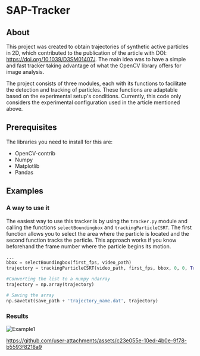 # SAP-Tracker

## About <a name = "about"></a>
This project was created to obtain trajectories of synthetic active particles in 2D, which contributed to the publication of the article with DOI: https://doi.org/10.1039/D3SM01407J. The main idea was to have a simple and fast tracker taking advantage of what the OpenCV library offers for image analysis.

The project consists of three modules, each with its functions to facilitate the detection and tracking of particles. These functions are adaptable based on the experimental setup's conditions. Currently, this code only considers the experimental configuration used in the article mentioned above.

## Prerequisites
The libraries you need to install for this are:
- OpenCV-contrib 
- Numpy
- Matplotlib
- Pandas

## Examples
### A way to use it
The easiest way to use this tracker is by using the `tracker.py` module and calling the functions `selectBoundingbox` and `trackingParticleCSRT`.
The first function allows you to select the area where the particle is located and the second function tracks the particle. This approach works if you know beforehand the
frame number where the particle begins its motion.

```python
...
bbox = selectBoundingbox(first_fps, video_path)
trajectory = trackingParticleCSRT(video_path, first_fps, bbox, 0, 0, True)

#Converting the list to a numpy ndarray
trajectory = np.array(trajectory)

# Saving the array
np.savetxt(save_path + 'trajectory_name.dat', trajectory)

```

### Results
![Example1](https://github.com/user-attachments/assets/02d2e87e-b920-4093-b725-f9e3e60e795e)



https://github.com/user-attachments/assets/c23e055e-10ed-4b0e-9f78-b5593f8218a9

